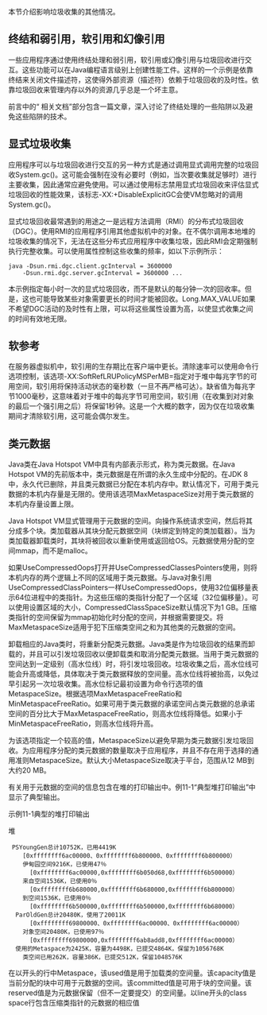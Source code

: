 本节介绍影响垃圾收集的其他情况。

## 终结和弱引用，软引用和幻像引用

一些应用程序通过使用终结处理和弱引用，软引用或幻像引用与垃圾回收进行交互。这些功能可以在Java编程语言级别上创建性能工件。这样的一个示例是依靠终结来关闭文件描述符，这使得外部资源（描述符）依赖于垃圾回收的及时性。依靠垃圾回收来管理内存以外的资源几乎总是一个坏主意。

前言中的“ 相关文档”部分包含一篇文章，深入讨论了终结处理的一些陷阱以及避免这些陷阱的技术。

## 显式垃圾收集

应用程序可以与垃圾回收进行交互的另一种方式是通过调用显式调用完整的垃圾回收System.gc()。这可能会强制在没有必要时（例如，当次要收集就足够时）进行主要收集，因此通常应避免使用。可以通过使用标志禁用显式垃圾回收来评估显式垃圾回收的性能效果，该标志-XX:+DisableExplicitGC会使VM忽略对的调用System.gc()。

显式垃圾回收最常遇到的用途之一是远程方法调用（RMI）的分布式垃圾回收（DGC）。使用RMI的应用程序引用其他虚拟机中的对象。在不偶尔调用本地堆的垃圾收集的情况下，无法在这些分布式应用程序中收集垃圾，因此RMI会定期强制执行完整收集。可以使用属性控制这些收集的频率，如以下示例所示：

```
java -Dsun.rmi.dgc.client.gcInterval = 3600000
    -Dsun.rmi.dgc.server.gcInterval = 3600000 ...
```

本示例指定每小时一次的显式垃圾回收，而不是默认的每分钟一次的回收率。但是，这也可能导致某些对象需要更长的时间才能被回收。Long.MAX_VALUE如果不希望DGC活动的及时性有上限，可以将这些属性设置为高，以使显式收集之间的时间有效地无限。

## 软参考

在服务器虚拟机中，软引用的生存期比在客户端中更长。清除速率可以使用命令行选项控制，该选项-XX:SoftRefLRUPolicyMSPerMB=<N>指定对于堆中每兆字节的可用空间，软引用将保持活动状态的毫秒数（一旦不再严格可达）。缺省值为每兆字节1000毫秒，这意味着对于堆中的每兆字节可用空间，软引用（在收集到对对象的最后一个强引用之后）将保留1秒钟。这是一个大概的数字，因为仅在垃圾收集期间才清除软引用，这可能会偶尔发生。

## 类元数据

Java类在Java Hotspot VM中具有内部表示形式，称为类元数据。在Java Hotspot VM的先前版本中，类元数据是在所谓的永久生成中分配的。在JDK 8中，永久代已删除，并且类元数据已分配在本机内存中。默认情况下，可用于类元数据的本机内存量是无限的。使用该选项MaxMetaspaceSize对用于类元数据的本机内存量设置上限。

Java Hotspot VM显式管理用于元数据的空间。向操作系统请求空间，然后将其分成多个块。类加载器从其块分配元数据空间（块绑定到特定的类加载器）。当为类加载器卸载类时，其块将被回收以重新使用或返回给OS。元数据使用分配的空间mmap，而不是malloc。

如果UseCompressedOops打开并UseCompressedClassesPointers使用，则将本机内存的两个逻辑上不同的区域用于类元数据。与Java对象引用UseCompressedClassPointers一样UseCompressedOops，使用32位偏移量表示64位进程中的类指针。为这些压缩的类指针分配了一个区域（32位偏移量）。可以使用设置区域的大小，CompressedClassSpaceSize默认情况下为1 GB。压缩类指针的空间保留为mmap初始化时分配的空间，并根据需要提交。将MaxMetaspaceSize适用于犯下压缩类空间之和为其他类的元数据的空间。

卸载相应的Java类时，将重新分配类元数据。Java类是作为垃圾回收的结果而卸载的，并且可以引发垃圾回收以便卸载类和取消分配类元数据。当用于类元数据的空间达到一定级别（高水位线）时，将引发垃圾回收。垃圾收集之后，高水位线可能会升高或降低，具体取决于类元数据释放的空间量。高水位线将被抬高，以免过早引起另一次垃圾收集。高水位标记最初设置为命令行选项的值MetaspaceSize。根据选项MaxMetaspaceFreeRatio和MinMetaspaceFreeRatio。如果可用于类元数据的承诺空间占类元数据的总承诺空间的百分比大于MaxMetaspaceFreeRatio，则高水位线将降低。如果小于MinMetaspaceFreeRatio，则高水位线将升高。

为该选项指定一个较高的值，MetaspaceSize以避免早期为类元数据引发垃圾回收。为应用程序分配的类元数据的数量取决于应用程序，并且不存在用于选择的通用准则MetaspaceSize。默认大小MetaspaceSize取决于平台，范围从12 MB到大约20 MB。

有关用于元数据的空间的信息包含在堆的打印输出中。例11-1“典型堆打印输出”中显示了典型输出。

示例11-1典型的堆打印输出

堆

```
 PSYoungGen总计10752K，已用4419K
    [0xffffffff6ac00000、0xffffffff6b800000、0xffffffff6b800000）
    伊甸园空间9216K，已使用47％
      [0xffffffff6ac00000,0xffffffff6b050d68,0xffffffff6b500000）
    来自空间1536K，已使用0％
      [0xffffffff6b680000,0xffffffff6b680000,0xffffffff6b800000）
    到空间1536K，已使用0％
      [0xffffffff6b500000,0xffffffff6b500000,0xffffffff6b680000）
  ParOldGen总计20480K，使用了20011K
      [0xffffffff69800000、0xffffffff6ac00000、0xffffffff6ac00000）
    对象空间20480K，已使用97％ 
      [0xffffffff69800000,0xffffffff6ab8add8,0xffffffff6ac00000）
  使用的Metaspace为2425K，容量为4498K，已提交4864K，保留为1056768K
    类空间已用262K，容量386K，已提交512K，保留1048576K
```

在以开头的行中Metaspace，该used值是用于加载类的空间量。该capacity值是当前分配的块中可用于元数据的空间。该committed值是可用于块的空间量。该reserved值是为元数据保留（但不一定要提交）的空间量。以line开头的class space行包含压缩类指针的元数据的相应值